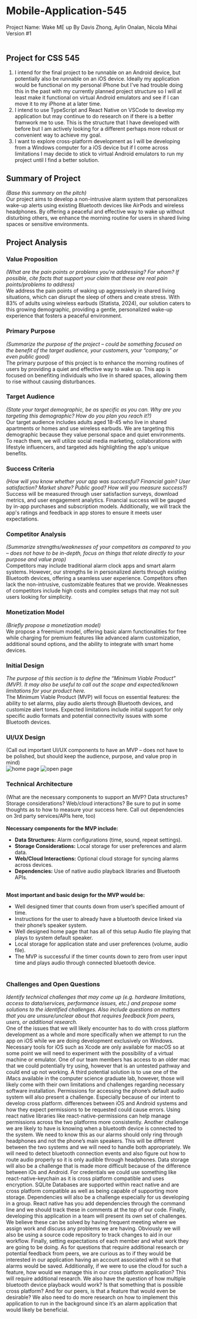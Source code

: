 # Mobile-Application-545
Project Name: Wake ME up
By Davis Zhong, Aylin Onalan, Nicola Mihai<br>
Version #1 <br>
<br>

## Project for CSS 545
1. I intend for the final project to be runnable on an Android device, but potentially also be runnable on an iOS device. Ideally my application would be functional on my personal iPhone but I've had trouble doing this in the past with my currently planned project structure so I will at least make it functional on virtual Android emulators and see if I can move it to my iPhone at a later time.
2. I intend to use TypeScript and React Native on VSCode to develop my application but may continue to do research on if there is a better framwork me to use. This is the structure that I have developed with before but I am actively looking for a different perhaps more robust or convenient way to achieve my goal.
3. I want to explore cross-platform development as I will be developing from a Windows computer for a iOS device but if I come across limitations I may decide to stick to virtual Android emulators to run my project until I find a better solution.


## Summary of Project
*(Base this summary on the pitch)* <br>
Our project aims to develop a non-intrusive alarm system that personalizes wake-up alerts using existing Bluetooth devices like AirPods and wireless headphones. By offering a peaceful and effective way to wake up without disturbing others, we enhance the morning routine for users in shared living spaces or sensitive environments.
## Project Analysis
### Value Proposition 
*(What are the pain points or problems you’re addressing?  For whom?  If possible, cite facts that support your claim that these are real pain points/problems to address)* <br>
We address the pain points of waking up aggressively in shared living situations, which can disrupt the sleep of others and create stress. With 83% of adults using wireless earbuds (Statista, 2024), our solution caters to this growing demographic, providing a gentle, personalized wake-up experience that fosters a peaceful environment.
### Primary Purpose
*(Summarize the purpose of the project – could be something focused on the benefit of the target audience, your customers, your “company,” or even public good)* <br>
The primary purpose of this project is to enhance the morning routines of users by providing a quiet and effective way to wake up. This app is focused on benefiting individuals who live in shared spaces, allowing them to rise without causing disturbances.
### Target Audience
*(State your target demographic, be as specific as you can.  Why are you targeting this demographic?  How do you plan you reach it?)* <br>
Our target audience includes adults aged 18-45 who live in shared apartments or homes and use wireless earbuds. We are targeting this demographic because they value personal space and quiet environments. To reach them, we will utilize social media marketing, collaborations with lifestyle influencers, and targeted ads highlighting the app's unique benefits.
### Success Criteria
*(How will you know whether your app was successful?  Financial gain?  User satisfaction?  Market share?  Public good?  How will you measure success?)* <br>
Success will be measured through user satisfaction surveys, download metrics, and user engagement analytics. Financial success will be gauged by in-app purchases and subscription models. Additionally, we will track the app's ratings and feedback in app stores to ensure it meets user expectations.
### Competitor Analysis
*(Summarize strengths/weaknesses of your competitors as compared to you – does not have to be in-depth, focus on things that relate directly to your purpose and value prop)* <br>
Competitors may include traditional alarm clock apps and smart alarm systems. However, our strengths lie in personalized alerts through existing Bluetooth devices, offering a seamless user experience. Competitors often lack the non-intrusive, customizable features that we provide. Weaknesses of competitors include high costs and complex setups that may not suit users looking for simplicity.
### Monetization Model
*(Briefly propose a monetization model)* <br>
We propose a freemium model, offering basic alarm functionalities for free while charging for premium features like advanced alarm customization, additional sound options, and the ability to integrate with smart home devices.
### Initial Design
*The purpose of this section is to define the “Minimum Viable Product” (MVP).  It may also be useful to call out the scope and expected/known limitations for your product here.* <br>
The Minimum Viable Product (MVP) will focus on essential features: the ability to set alarms, play audio alerts through Bluetooth devices, and customize alert tones. Expected limitations include initial support for only specific audio formats and potential connectivity issues with some Bluetooth devices.

### UI/UX Design
(Call out important UI/UX components to have an MVP – does not have to be polished, but should keep the audience, purpose, and value prop in mind) <br>
![home page](./HomePageSC.png "Home Page")
![open page](./OpenPageSC.png "Open Page")

### Technical Architecture
(What are the necessary components to support an MVP?  Data structures?  Storage considerations?  Web/cloud interactions?  Be sure to put in some thoughts as to how to measure your success here.  Call out dependencies on 3rd party services/APIs here, too) <br> <br>
**Necessary components for the MVP include:**
- **Data Structures:** Alarm configurations (time, sound, repeat settings).
- **Storage Considerations:** Local storage for user preferences and alarm data.
- **Web/Cloud Interactions:** Optional cloud storage for syncing alarms across devices.
- **Dependencies:** Use of native audio playback libraries and Bluetooth APIs. <br> <br>

**Most important and basic design for the MVP would be:** <br>
- Well designed timer that counts down from user’s specified amount of time.
- Instructions for the user to already have a bluetooth device linked via their phone’s speaker system.
- Well designed home page that has all of this setup
Audio file playing that plays to system default speaker.
- Local storage for application state and user preferences (volume, audio file).
- The MVP is successful if the timer counts down to zero from user input time and plays audio through connected bluetooth device. <br> <br> 

### Challenges and Open Questions
*Identify technical challenges that may come up (e.g. hardware limitations, access to data/services, performance issues, etc.) and propose some solutions to the identified challenges.  Also include questions on matters that you are unsure/unclear about that requires feedback from peers, users, or additional research.* <br>
One of the issues that we will likely encounter has to do with cross platform development as a whole and more specifically when we attempt to run the app on iOS while we are doing development exclusively on Windows. Necessary tools for iOS such as Xcode are only available for macOS so at some point we will need to experiment with the possibility of a virtual machine or emulator. One of our team members has access to an older mac that we could potentially try using, however that is an untested pathway and could end up not working. A third potential solution is to use one of the iMacs available in the computer science graduate lab, however, those will likely come with their own limitations and challenges regarding necessary software installation. Permissions for accessing the phone’s default audio system will also present a challenge. Especially because of our intent to develop cross platform. differences between iOS and Android systems and how they expect permissions to be requested could cause errors. Using react native libraries like react-native-permissions can help manage permissions across the two platforms more consistently. Another challenge we are likely to have is knowing when a bluetooth device is connected to the system. We need to know this as our alarms should only ring through headphones and not the phone’s main speakers. This will be different between the two systems and we will need to handle both appropriately. We will need to detect bluetooth connection events and also figure out how to route audio properly so it is only audible through headphones. Data storage will also be a challenge that is made more difficult because of the difference between iOs and Android. For credentials we could use something like react-native-keychain as it is cross platform compatible and uses encryption. SQLite Databases are supported within react native and are cross platform compatible as well as being capable of supporting more storage. Dependencies will also be a challenge especially for us developing in a group. React native has you add dependencies through the command line and we should track these in comments at the top of our code. Finally, developing this application in a team will present its own set of challenges. We believe these can be solved by having frequent meeting where we assign work and discuss any problems we are having. Obviously we will also be using a source code repository to track changes to aid in our workflow. Finally, setting expectations of each member and what work they are going to be doing. 
As for questions that require additional research or potential feedback from peers, we are curious as to if they would be interested in our application having an account associated with it so that alarms would be saved. Additionally, if we were to use the cloud for such a feature, how would we manage this in our cross platform application? This will require additional research. We also have the question of how multiple bluetooth device playback would work? Is that something that is possible cross platform? And for our peers, is that a feature that would even be desirable? We also need to do more research on how to implement this application to run in the background since it’s an alarm application that would likely be beneficial. 

